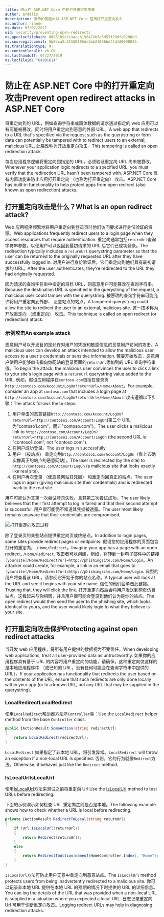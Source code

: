 ```yaml
---
title: 防止在 ASP.NET Core 中的打开重定向攻击
author: ardalis
description: 演示如何阻止对 ASP.NET Core 应用打开重定向攻击
ms.author: riande
ms.date: 07/07/2017
uid: security/preventing-open-redirects
ms.openlocfilehash: 0896189d2caaccb19647eb7c6d57f29dfc0290dd
ms.sourcegitcommit: 5b0eca8c21550f95de3bb21096bd4fd4d9098026
ms.translationtype: MT
ms.contentlocale: zh-CN
ms.lasthandoff: 04/27/2019
ms.locfileid: "64891614"
---
```

# <a name="prevent-open-redirect-attacks-in-aspnet-core"></a><span data-ttu-id="0a63e-103">防止在 ASP.NET Core 中的打开重定向攻击</span><span class="sxs-lookup"><span data-stu-id="0a63e-103">Prevent open redirect attacks in ASP.NET Core</span></span>

<span data-ttu-id="0a63e-104">将重定向到的 URL，例如查询字符串或窗体数据的请求通过指定的 web 应用可以有可能被篡改，同时将用户重定向到恶意的外部 URL。</span><span class="sxs-lookup"><span data-stu-id="0a63e-104">A web app that redirects to a URL that's specified via the request such as the querystring or form data can potentially be tampered with to redirect users to an external, malicious URL.</span></span> <span data-ttu-id="0a63e-105">此篡改称为开放重定向攻击。</span><span class="sxs-lookup"><span data-stu-id="0a63e-105">This tampering is called an open redirection attack.</span></span>

<span data-ttu-id="0a63e-106">每当应用程序逻辑将重定向到指定的 URL，必须验证重定向 URL 尚未被篡改。</span><span class="sxs-lookup"><span data-stu-id="0a63e-106">Whenever your application logic redirects to a specified URL, you must verify that the redirection URL hasn't been tampered with.</span></span> <span data-ttu-id="0a63e-107">ASP.NET Core 具有内置功能来防止应用打开重定向 （也称为打开重定向） 攻击。</span><span class="sxs-lookup"><span data-stu-id="0a63e-107">ASP.NET Core has built-in functionality to help protect apps from open redirect (also known as open redirection) attacks.</span></span>

## <a name="what-is-an-open-redirect-attack"></a><span data-ttu-id="0a63e-108">打开重定向攻击是什么？</span><span class="sxs-lookup"><span data-stu-id="0a63e-108">What is an open redirect attack?</span></span>

<span data-ttu-id="0a63e-109">Web 应用程序频繁地将用户重定向到登录页时他们访问要求进行身份验证的资源。</span><span class="sxs-lookup"><span data-stu-id="0a63e-109">Web applications frequently redirect users to a login page when they access resources that require authentication.</span></span> <span data-ttu-id="0a63e-110">重定向通常包括`returnUrl`查询字符串参数，以便用户可以返回到最初请求的 URL 后它们已成功登录。</span><span class="sxs-lookup"><span data-stu-id="0a63e-110">The redirection typically includes a `returnUrl` querystring parameter so that the user can be returned to the originally requested URL after they have successfully logged in.</span></span> <span data-ttu-id="0a63e-111">对用户进行身份验证后，它们重定向到他们具有最初请求的 URL。</span><span class="sxs-lookup"><span data-stu-id="0a63e-111">After the user authenticates, they're redirected to the URL they had originally requested.</span></span>

<span data-ttu-id="0a63e-112">因为请求的查询字符串中指定的目标 URL，则恶意用户可能篡改在查询字符串。</span><span class="sxs-lookup"><span data-stu-id="0a63e-112">Because the destination URL is specified in the querystring of the request, a malicious user could tamper with the querystring.</span></span> <span data-ttu-id="0a63e-113">被篡改的查询字符串可能允许将用户重定向到外部、 恶意站点的站点。</span><span class="sxs-lookup"><span data-stu-id="0a63e-113">A tampered querystring could allow the site to redirect the user to an external, malicious site.</span></span> <span data-ttu-id="0a63e-114">这一技术称为开放重定向 （或重定向） 攻击。</span><span class="sxs-lookup"><span data-stu-id="0a63e-114">This technique is called an open redirect (or redirection) attack.</span></span>

### <a name="an-example-attack"></a><span data-ttu-id="0a63e-115">示例攻击</span><span class="sxs-lookup"><span data-stu-id="0a63e-115">An example attack</span></span>

<span data-ttu-id="0a63e-116">恶意用户可以开发目的是允许对用户的凭据和敏感信息的恶意用户访问的攻击。</span><span class="sxs-lookup"><span data-stu-id="0a63e-116">A malicious user can develop an attack intended to allow the malicious user access to a user's credentials or sensitive information.</span></span> <span data-ttu-id="0a63e-117">若要开始攻击，恶意用户使用户能够单击指向你网站的登录页面的`returnUrl`添加到的 URL 查询字符串值。</span><span class="sxs-lookup"><span data-stu-id="0a63e-117">To begin the attack, the malicious user convinces the user to click a link to your site's login page with a `returnUrl` querystring value added to the URL.</span></span> <span data-ttu-id="0a63e-118">例如，假设应用程序在`contoso.com`包括在登录页`http://contoso.com/Account/LogOn?returnUrl=/Home/About`。</span><span class="sxs-lookup"><span data-stu-id="0a63e-118">For example, consider an app at `contoso.com` that includes a login page at `http://contoso.com/Account/LogOn?returnUrl=/Home/About`.</span></span> <span data-ttu-id="0a63e-119">攻击遵循以下步骤：</span><span class="sxs-lookup"><span data-stu-id="0a63e-119">The attack follows these steps:</span></span>

1. <span data-ttu-id="0a63e-120">用户单击的恶意链接`http://contoso.com/Account/LogOn?returnUrl=http://contoso1.com/Account/LogOn`(第二个 URL 为"contoso**1**.com"，而非"contoso.com")。</span><span class="sxs-lookup"><span data-stu-id="0a63e-120">The user clicks a malicious link to `http://contoso.com/Account/LogOn?returnUrl=http://contoso1.com/Account/LogOn` (the second URL is "contoso**1**.com", not "contoso.com").</span></span>
2. <span data-ttu-id="0a63e-121">在用户成功登录。</span><span class="sxs-lookup"><span data-stu-id="0a63e-121">The user logs in successfully.</span></span>
3. <span data-ttu-id="0a63e-122">用户 （按站点） 重定向到`http://contoso1.com/Account/LogOn`（看上去确实像真正的站点的恶意网站）。</span><span class="sxs-lookup"><span data-stu-id="0a63e-122">The user is redirected (by the site) to `http://contoso1.com/Account/LogOn` (a malicious site that looks exactly like real site).</span></span>
4. <span data-ttu-id="0a63e-123">在用户再次登录 （使恶意网站其凭据） 和重定向回真正的站点。</span><span class="sxs-lookup"><span data-stu-id="0a63e-123">The user logs in again (giving malicious site their credentials) and is redirected back to the real site.</span></span>

<span data-ttu-id="0a63e-124">用户可能认为其第一次尝试登录失败，且其第二次尝试成功。</span><span class="sxs-lookup"><span data-stu-id="0a63e-124">The user likely believes that their first attempt to log in failed and that their second attempt is successful.</span></span> <span data-ttu-id="0a63e-125">用户很可能仍不知道其凭据被透露。</span><span class="sxs-lookup"><span data-stu-id="0a63e-125">The user most likely remains unaware that their credentials are compromised.</span></span>

![打开重定向攻击过程](preventing-open-redirects/_static/open-redirection-attack-process.png)

<span data-ttu-id="0a63e-127">除了登录页的某些站点提供重定向页或终结点。</span><span class="sxs-lookup"><span data-stu-id="0a63e-127">In addition to login pages, some sites provide redirect pages or endpoints.</span></span> <span data-ttu-id="0a63e-128">假设您的应用程序的页面包含打开的重定向， `/Home/Redirect`。</span><span class="sxs-lookup"><span data-stu-id="0a63e-128">Imagine your app has a page with an open redirect, `/Home/Redirect`.</span></span> <span data-ttu-id="0a63e-129">攻击者可以创建，例如，将转到一封电子邮件中的链接`[yoursite]/Home/Redirect?url=http://phishingsite.com/Home/Login`。</span><span class="sxs-lookup"><span data-stu-id="0a63e-129">An attacker could create, for example, a link in an email that goes to `[yoursite]/Home/Redirect?url=http://phishingsite.com/Home/Login`.</span></span> <span data-ttu-id="0a63e-130">典型的用户将查看该 URL，请参阅它开始于你的站点名称。</span><span class="sxs-lookup"><span data-stu-id="0a63e-130">A typical user will look at the URL and see it begins with your site name.</span></span> <span data-ttu-id="0a63e-131">信任的他们会单击此链接。</span><span class="sxs-lookup"><span data-stu-id="0a63e-131">Trusting that, they will click the link.</span></span> <span data-ttu-id="0a63e-132">打开重定向然后会将用户发送到网页仿冒站点，这看起来与你相同，并且用户很可能会登录到他们认为是你的站点。</span><span class="sxs-lookup"><span data-stu-id="0a63e-132">The open redirect would then send the user to the phishing site, which looks identical to yours, and the user would likely login to what they believe is your site.</span></span>

## <a name="protecting-against-open-redirect-attacks"></a><span data-ttu-id="0a63e-133">打开重定向攻击保护</span><span class="sxs-lookup"><span data-stu-id="0a63e-133">Protecting against open redirect attacks</span></span>

<span data-ttu-id="0a63e-134">当开发 web 应用程序，将所有用户提供的数据视为不受信任。</span><span class="sxs-lookup"><span data-stu-id="0a63e-134">When developing web applications, treat all user-provided data as untrustworthy.</span></span> <span data-ttu-id="0a63e-135">如果你的应用程序具有基于 URL 的内容将用户重定向的功能，请确保，这种重定向仅这样的是本地应用程序中 （或已知的 URL，没有任何可能会在查询字符串中提供的 URL）。</span><span class="sxs-lookup"><span data-stu-id="0a63e-135">If your application has functionality that redirects the user based on the contents of the URL,  ensure that such redirects are only done locally within your app (or to a known URL, not any URL that may be supplied in the querystring).</span></span>

### <a name="localredirect"></a><span data-ttu-id="0a63e-136">LocalRedirect</span><span class="sxs-lookup"><span data-stu-id="0a63e-136">LocalRedirect</span></span>

<span data-ttu-id="0a63e-137">使用`LocalRedirect`帮助器方法基`Controller`类：</span><span class="sxs-lookup"><span data-stu-id="0a63e-137">Use the `LocalRedirect` helper method from the base `Controller` class:</span></span>

```csharp
public IActionResult SomeAction(string redirectUrl)
{
    return LocalRedirect(redirectUrl);
}
```

<span data-ttu-id="0a63e-138">`LocalRedirect` 如果指定了非本地 URL，将引发异常。</span><span class="sxs-lookup"><span data-stu-id="0a63e-138">`LocalRedirect` will throw an exception if a non-local URL is specified.</span></span> <span data-ttu-id="0a63e-139">否则，它的行为就像`Redirect`方法。</span><span class="sxs-lookup"><span data-stu-id="0a63e-139">Otherwise, it behaves just like the `Redirect` method.</span></span>

### <a name="islocalurl"></a><span data-ttu-id="0a63e-140">IsLocalUrl</span><span class="sxs-lookup"><span data-stu-id="0a63e-140">IsLocalUrl</span></span>

<span data-ttu-id="0a63e-141">使用[IsLocalUrl](/dotnet/api/Microsoft.AspNetCore.Mvc.IUrlHelper?view=aspnetcore-2.0#Microsoft_AspNetCore_Mvc_IUrlHelper_IsLocalUrl_System_String_)方法来测试之前将重定向 Url:</span><span class="sxs-lookup"><span data-stu-id="0a63e-141">Use the [IsLocalUrl](/dotnet/api/Microsoft.AspNetCore.Mvc.IUrlHelper?view=aspnetcore-2.0#Microsoft_AspNetCore_Mvc_IUrlHelper_IsLocalUrl_System_String_) method to test URLs before redirecting:</span></span>

<span data-ttu-id="0a63e-142">下面的示例演示如何检查 URL 重定向之前是否是本地。</span><span class="sxs-lookup"><span data-stu-id="0a63e-142">The following example shows how to check whether a URL is local before redirecting.</span></span>

```csharp
private IActionResult RedirectToLocal(string returnUrl)
{
    if (Url.IsLocalUrl(returnUrl))
    {
        return Redirect(returnUrl);
    }
    else
    {
        return RedirectToAction(nameof(HomeController.Index), "Home");
    }
}
```

<span data-ttu-id="0a63e-143">`IsLocalUrl`方法可防止用户无意中重定向到恶意站点。</span><span class="sxs-lookup"><span data-stu-id="0a63e-143">The `IsLocalUrl` method protects users from being inadvertently redirected to a malicious site.</span></span> <span data-ttu-id="0a63e-144">你可以记录非本地 URL 提供在本地 URL 的预期的情况下时提供的 URL 的详细信息。</span><span class="sxs-lookup"><span data-stu-id="0a63e-144">You can log the details of the URL that was provided when a non-local URL is supplied in a situation where you expected a local URL.</span></span> <span data-ttu-id="0a63e-145">日志记录重定向 Url 可用于诊断重定向攻击。</span><span class="sxs-lookup"><span data-stu-id="0a63e-145">Logging redirect URLs may help in diagnosing redirection attacks.</span></span>
